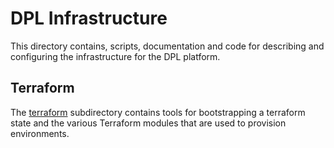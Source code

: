 # DPL Infrastructure

This directory contains, scripts, documentation and code for describing and
configuring the infrastructure for the DPL platform.

## Terraform
The [terraform](./terraform) subdirectory contains tools for bootstrapping a terraform state
and the various Terraform modules that are used to provision environments.
